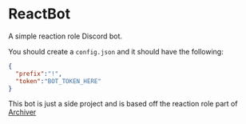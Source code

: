 # ReactBot
A simple reaction role Discord bot.

You should create a `config.json` and it should have the following:
```json
{
  "prefix":"!",
  "token":"BOT_TOKEN_HERE"
}
```

This bot is just a side project and is based off the reaction role part of [Archiver](https://github.com/Justice-Bots-Devs/Archiver-Bot)